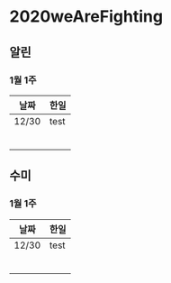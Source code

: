 # 2020weAreFighting


## 알린
### 1월 1주
| 날짜  | 한일  |
|---|---|
|  12/30 | test  |
|   |   |
|   |   |
|   |   |
|   |   |
|   |   |
|   |   |

## 수미
### 1월 1주
| 날짜  | 한일  |
|---|---|
|  12/30 | test  |
|   |   |
|   |   |
|   |   |
|   |   |
|   |   |
|   |   |
